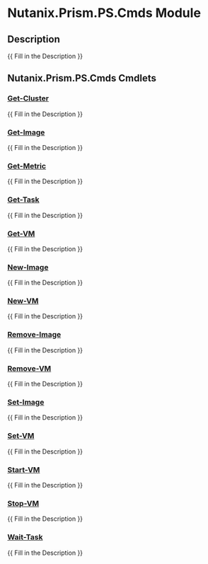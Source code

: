 ﻿---
Module Name: Nutanix.Prism.PS.Cmds
Module Guid: 425a79de-4a4d-4fc0-be1c-c6bc618099ea
Download Help Link: https://raw.githubusercontent.com/jaekwonpark/docs/master/cmdlet-help/
Help Version: 0.0.0.1
Locale: en-US
---

# Nutanix.Prism.PS.Cmds Module
## Description
{{ Fill in the Description }}

## Nutanix.Prism.PS.Cmds Cmdlets
### [Get-Cluster](Get-Cluster.md)
{{ Fill in the Description }}

### [Get-Image](Get-Image.md)
{{ Fill in the Description }}

### [Get-Metric](Get-Metric.md)
{{ Fill in the Description }}

### [Get-Task](Get-Task.md)
{{ Fill in the Description }}

### [Get-VM](Get-VM.md)
{{ Fill in the Description }}

### [New-Image](New-Image.md)
{{ Fill in the Description }}

### [New-VM](New-VM.md)
{{ Fill in the Description }}

### [Remove-Image](Remove-Image.md)
{{ Fill in the Description }}

### [Remove-VM](Remove-VM.md)
{{ Fill in the Description }}

### [Set-Image](Set-Image.md)
{{ Fill in the Description }}

### [Set-VM](Set-VM.md)
{{ Fill in the Description }}

### [Start-VM](Start-VM.md)
{{ Fill in the Description }}

### [Stop-VM](Stop-VM.md)
{{ Fill in the Description }}

### [Wait-Task](Wait-Task.md)
{{ Fill in the Description }}

